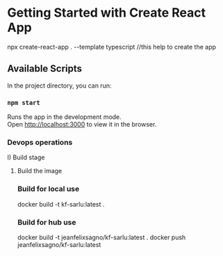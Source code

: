 # Getting Started with Create React App

npx create-react-app . --template typescript //this help to create the app

## Available Scripts

In the project directory, you can run:

### `npm start`

Runs the app in the development mode.\
Open [http://localhost:3000](http://localhost:3000) to view it in the browser.


### Devops operations
I) Build stage

1) Build the image
    ### Build for local use
    docker build -t kf-sarlu:latest .

    ### Build for hub use
    docker build -t jeanfelixsagno/kf-sarlu:latest .
    docker push jeanfelixsagno/kf-sarlu:latest


